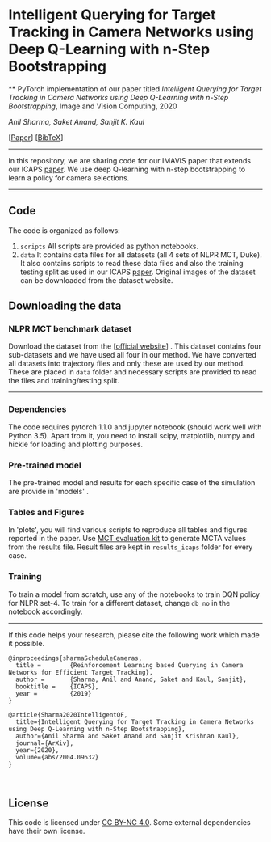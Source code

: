 
# Intelligent Querying for Target Tracking in Camera Networks using Deep Q-Learning with n-Step Bootstrapping
** PyTorch implementation of our paper titled _Intelligent Querying for Target Tracking in Camera Networks using Deep Q-Learning with n-Step Bootstrapping_, Image and Vision Computing, 2020 

_Anil Sharma, Saket Anand, Sanjit K. Kaul_

[[Paper](https://www.sciencedirect.com/science/article/abs/pii/S0262885620301542)] [[BibTeX](https://dblp.uni-trier.de/rec/journals/corr/abs-2004-09632.html?view=bibtex)]

---
In this repository, we are sharing code for our IMAVIS paper that extends our ICAPS [paper](https://github.com/anilsh/scheduleQueries). We use deep Q-learning with n-step bootstrapping to learn a policy for camera selections. 

---

## Code

The code is organized as follows:
1. ```scripts``` All scripts are provided as python notebooks. 
2. ```data``` It contains data files for all datasets (all 4 sets of NLPR MCT, Duke). It also contains scripts to read these data files and also the training testing split as used in our ICAPS [paper](https://github.com/anilsh/scheduleQueries). Original images of the dataset can be downloaded from the dataset website. 


## Downloading the data

### NLPR MCT benchmark dataset

Download the dataset from the [[official website](http://mct.idealtest.org/Datasets.html)] . This dataset contains four sub-datasets and we have used all four in our method.
We have converted all datasets into trajectory files and only these are used by our method. These are placed in ```data``` folder and necessary scripts are provided to read the files and training/testing split.

---

### Dependencies

The code requires pytorch 1.1.0 and jupyter notebook (should work well with Python 3.5). Apart from it, you need to install scipy, matplotlib, numpy and hickle for loading and plotting purposes. 

### Pre-trained model

The pre-trained model and results for each specific case of the simulation are provide in 'models' . 

### Tables and Figures
In 'plots', you will find various scripts to reproduce all tables and figures reported in the paper. Use [MCT evaluation kit](http://mct.idealtest.org/Datasets.html) to generate MCTA values from the results file. Result files are kept in ```results_icaps``` folder for every case. 


### Training

To train a model from scratch, use any of the notebooks to train DQN policy for NLPR set-4. To train for a different dataset, change ```db_no``` in the notebook accordingly. 


---

If this code helps your research, please cite the following work which made it possible.

```
@inproceedings{sharmaScheduleCameras,
  title =        {Reinforcement Learning based Querying in Camera Networks for Efficient Target Tracking},
  author =       {Sharma, Anil and Anand, Saket and Kaul, Sanjit},
  booktitle =    {ICAPS},
  year =         {2019}
}

@article{Sharma2020IntelligentQF,
  title={Intelligent Querying for Target Tracking in Camera Networks using Deep Q-Learning with n-Step Bootstrapping},
  author={Anil Sharma and Saket Anand and Sanjit Krishnan Kaul},
  journal={ArXiv},
  year={2020},
  volume={abs/2004.09632}
}



```

## License

This code is licensed under [CC BY-NC 4.0](https://creativecommons.org/licenses/by-nc/4.0/). Some external dependencies have their own license.

